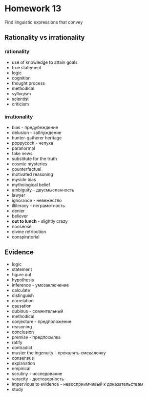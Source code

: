 # Homework 13

Find linguistic expressions that convey

## Rationality vs irrationality
### rationality
- use of knowledge to attain goals
- true statement
- logic
- cognition
- thought process
- methodical
- syllogism
- scientist
- criticism

### irrationality
- bias - предубеждение
- delusion - заблуждение
- hunter-gatherer heritage
- poppycock - чепуха
- paranormal
- fake news
- substitute for the truth
- cosmic mysteries
- counterfactual
- motivated reasoning
- myside bias
- mythological belief
- ambiguity - двусмысленность
- lawyer
- ignorance - невежество
- illiteracy - неграмотность
- denier
- believer
- __out to lunch__ - slightly crazy
- nonsense
- divine retribution
- conspiratorial


## Evidence
- logic
- statement
- figure out
- hypothesis
- inference - умозаключение
- calculate
- distinguish
- correlation
- causation
- dubious - сомнительный
- methodical
- conjecture - предположение
- reasoning
- conclusion
- premise - предпосылка
- ratify
- contradict
- muster the ingenuity - проявлять смекалочку
- consensus
- explanation
- empirical
- scrutiny - исследование
- veracity - достоверность
- impervious to evidence - невосприимчивый к доказательствам
- study

